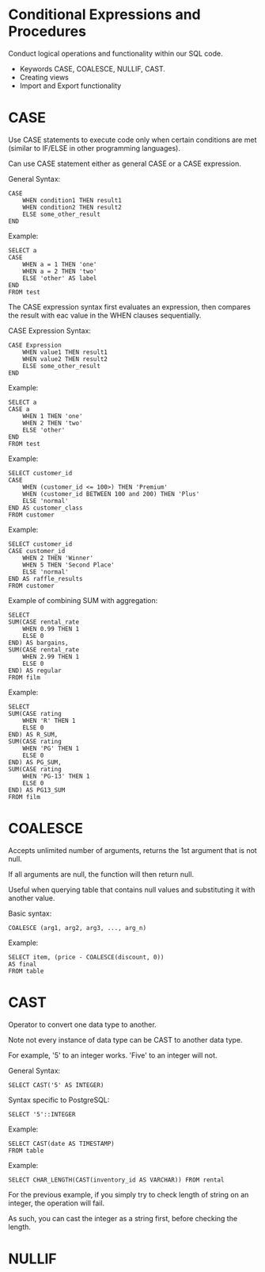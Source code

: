 # Conditional Expressions and Procedures

Conduct logical operations and functionality within our SQL code.

* Keywords CASE, COALESCE, NULLIF, CAST.
* Creating views
* Import and Export functionality



# CASE

Use CASE statements to execute code only when certain conditions are met (similar to IF/ELSE in other programming languages).

Can use CASE statement either as general CASE or a CASE expression.

General Syntax:

```
CASE
    WHEN condition1 THEN result1
    WHEN condition2 THEN result2
    ELSE some_other_result
END
```

Example:

```
SELECT a
CASE
    WHEN a = 1 THEN 'one'
    WHEN a = 2 THEN 'two'
    ELSE 'other' AS label
END
FROM test
```

The CASE expression syntax first evaluates an expression, then compares the result with eac value in the WHEN clauses sequentially.

CASE Expression Syntax:

```
CASE Expression
    WHEN value1 THEN result1
    WHEN value2 THEN result2
    ELSE some_other_result
END
```

Example:

```
SELECT a
CASE a
    WHEN 1 THEN 'one'
    WHEN 2 THEN 'two'
    ELSE 'other'
END
FROM test
```

Example:

```
SELECT customer_id
CASE
    WHEN (customer_id <= 100>) THEN 'Premium'
    WHEN (customer_id BETWEEN 100 and 200) THEN 'Plus'
    ELSE 'normal'
END AS customer_class
FROM customer
```

Example:

```
SELECT customer_id
CASE customer_id
    WHEN 2 THEN 'Winner'
    WHEN 5 THEN 'Second Place'
    ELSE 'normal'
END AS raffle_results
FROM customer
```

Example of combining SUM with aggregation:

```
SELECT
SUM(CASE rental_rate
    WHEN 0.99 THEN 1
    ELSE 0
END) AS bargains,
SUM(CASE rental_rate
    WHEN 2.99 THEN 1
    ELSE 0
END) AS regular
FROM film
```

Example:

```
SELECT
SUM(CASE rating
    WHEN 'R' THEN 1
    ELSE 0
END) AS R_SUM,
SUM(CASE rating
    WHEN 'PG' THEN 1
    ELSE 0
END) AS PG_SUM,
SUM(CASE rating
    WHEN 'PG-13' THEN 1
    ELSE 0
END) AS PG13_SUM
FROM film
```





# COALESCE

Accepts unlimited number of arguments, returns the 1st argument that is not null.

If all arguments are null, the function will then return null.

Useful when querying table that contains null values and substituting it with another value.

Basic syntax:

```
COALESCE (arg1, arg2, arg3, ..., arg_n)
```


Example:

```
SELECT item, (price - COALESCE(discount, 0))
AS final
FROM table
```





# CAST

Operator to convert one data type to another.

Note not every instance of data type can be CAST to another data type.

For example, '5' to an integer works. 'Five' to an integer will not.

General Syntax:

```
SELECT CAST('5' AS INTEGER)
```

Syntax specific to PostgreSQL:

```
SELECT '5'::INTEGER
```

Example:

```
SELECT CAST(date AS TIMESTAMP)
FROM table
```

Example:

```
SELECT CHAR_LENGTH(CAST(inventory_id AS VARCHAR)) FROM rental
```

For the previous example, if you simply try to check length of string on an integer, the operation will fail.

As such, you can cast the integer as a string first, before checking the length.






# NULLIF

